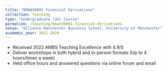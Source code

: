 ```yaml
---
title: "BMAN30091 Financial Derivatives"
collection: teaching
type: "Undergraduate (UG) Course"
permalink: /teaching/bman30091-financial-derivatives
venue: "Alliance Manchester Business School, University of Manchester"
academic_year: 2021-2024
---
```


* Received 2022 AMBS Teaching Excellence with 4.9/5
* Deliver workshops in both hybrid and in-person formats 
    (Up to 4 hours/times a week)
* Held office hours and answered questions via online forum and email 